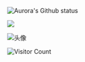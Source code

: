 ![Aurora's Github status](https://github-readme-stats.vercel.app/api?username=Aurorarararara&show_icons=true&them=radical)

<div id="img" algin=center>

![](https://img.shields.io/badge/xx-xx-yellow)
<div>

![头像](image/头像.jpg)

![Visitor Count](https://profile-counter.glitch.me/Aurorararara/count.svg)

